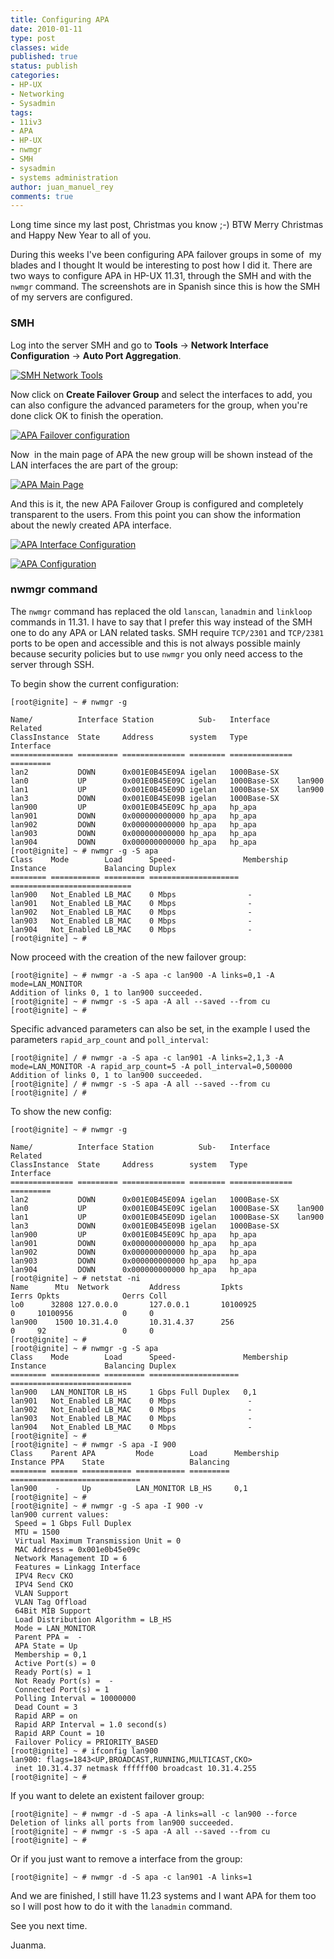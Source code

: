 ```yaml
---
title: Configuring APA
date: 2010-01-11
type: post
classes: wide
published: true
status: publish
categories:
- HP-UX
- Networking
- Sysadmin
tags:
- 11iv3
- APA
- HP-UX
- nwmgr
- SMH
- sysadmin
- systems administration
author: juan_manuel_rey
comments: true
---
```


Long time since my last post, Christmas you know ;-) BTW Merry Christmas and Happy New Year to all of you.

During this weeks I've been configuring APA failover groups in some of  my blades and I thought It would be interesting to post how I did it. There are two ways to configure APA in HP-UX 11.31, through the SMH and with the `nwmgr` command. The screenshots are in Spanish since this is how the SMH of my servers are configured.

### SMH

Log into the server SMH and go to **Tools** -> **Network Interface Configuration** -> **Auto Port Aggregation**.

[![SMH Network Tools](/images/smh_network_tools_apa.jpg "SMH APA")]({{site.url}}/images/smh_network_tools_apa.jpg)

Now click on **Create Failover Group** and select the interfaces to add, you can also configure the advanced parameters for the group, when you're done click OK to finish the operation.

[![APA Failover configuration](/images/apa_failover_advanced.jpg "APA Failover configuration")]({{site.url}}/images/apa_failover_advanced.jpg)

Now  in the main page of APA the new group will be shown instead of the LAN interfaces the are part of the group:

[![APA Main Page](/images/apa_finished.jpg "APA Main page")]({{site.url}}/images/apa_finished.jpg)

And this is it, the new APA Failover Group is configured and completely transparent to the users. From this point you can show the information about the newly created APA interface.

[![APA Interface Configuration](/images/apa_showing_interface1.jpg "APA Interface Configuration")]({{site.url}}/images/apa_showing_interface1.jpg)

[![APA Configuration](/images/apa_showing_config1.jpg "APA Configuration")]({{site.url}}/images/apa_showing_config1.jpg)

### nwmgr command

The `nwmgr` command has replaced the old `lanscan`, `lanadmin` and `linkloop` commands in 11.31. I have to say that I prefer this way instead of the SMH one to do any APA or LAN related tasks. SMH require `TCP/2301` and `TCP/2381` ports to be open and accessible and this is not always possible mainly because security policies but to use `nwmgr` you only need access to the server through SSH.

To begin show the current configuration:

```
[root@ignite] ~ # nwmgr -g

Name/          Interface Station          Sub-   Interface      Related
ClassInstance  State     Address        system   Type           Interface
============== ========= ============== ======== ============== =========
lan2           DOWN      0x001E0B45E09A igelan   1000Base-SX
lan0           UP        0x001E0B45E09C igelan   1000Base-SX    lan900
lan1           UP        0x001E0B45E09D igelan   1000Base-SX    lan900
lan3           DOWN      0x001E0B45E09B igelan   1000Base-SX
lan900         UP        0x001E0B45E09C hp_apa   hp_apa
lan901         DOWN      0x000000000000 hp_apa   hp_apa
lan902         DOWN      0x000000000000 hp_apa   hp_apa
lan903         DOWN      0x000000000000 hp_apa   hp_apa
lan904         DOWN      0x000000000000 hp_apa   hp_apa
[root@ignite] ~ # nwmgr -g -S apa
Class    Mode        Load      Speed-               Membership
Instance             Balancing Duplex
======== =========== ========= ==================== ===========================
lan900   Not_Enabled LB_MAC    0 Mbps                -
lan901   Not_Enabled LB_MAC    0 Mbps                -
lan902   Not_Enabled LB_MAC    0 Mbps                -
lan903   Not_Enabled LB_MAC    0 Mbps                -
lan904   Not_Enabled LB_MAC    0 Mbps                -
[root@ignite] ~ #
```

Now proceed with the creation of the new failover group:

```
[root@ignite] ~ # nwmgr -a -S apa -c lan900 -A links=0,1 -A mode=LAN_MONITOR
Addition of links 0, 1 to lan900 succeeded.
[root@ignite] ~ # nwmgr -s -S apa -A all --saved --from cu
[root@ignite] ~ #
```

Specific advanced parameters can also be set, in the example I used the parameters `rapid_arp_count` and `poll_interval`:

```
[root@ignite] / # nwmgr -a -S apa -c lan901 -A links=2,1,3 -A mode=LAN_MONITOR -A rapid_arp_count=5 -A poll_interval=0,500000
Addition of links 0, 1 to lan900 succeeded.
[root@ignite] / # nwmgr -s -S apa -A all --saved --from cu
[root@ignite] / #
```

To show the new config:

```
[root@ignite] ~ # nwmgr -g

Name/          Interface Station          Sub-   Interface      Related
ClassInstance  State     Address        system   Type           Interface
============== ========= ============== ======== ============== =========
lan2           DOWN      0x001E0B45E09A igelan   1000Base-SX
lan0           UP        0x001E0B45E09C igelan   1000Base-SX    lan900
lan1           UP        0x001E0B45E09D igelan   1000Base-SX    lan900
lan3           DOWN      0x001E0B45E09B igelan   1000Base-SX
lan900         UP        0x001E0B45E09C hp_apa   hp_apa
lan901         DOWN      0x000000000000 hp_apa   hp_apa
lan902         DOWN      0x000000000000 hp_apa   hp_apa
lan903         DOWN      0x000000000000 hp_apa   hp_apa
lan904         DOWN      0x000000000000 hp_apa   hp_apa
[root@ignite] ~ # netstat -ni
Name      Mtu  Network         Address         Ipkts              Ierrs Opkts              Oerrs Coll
lo0      32808 127.0.0.0       127.0.0.1       10100925           0     10100956           0     0
lan900    1500 10.31.4.0       10.31.4.37      256                0     92                 0     0
[root@ignite] ~ #
[root@ignite] ~ # nwmgr -g -S apa
Class    Mode        Load      Speed-               Membership
Instance             Balancing Duplex
======== =========== ========= ==================== ===========================
lan900   LAN_MONITOR LB_HS     1 Gbps Full Duplex   0,1
lan901   Not_Enabled LB_MAC    0 Mbps                -
lan902   Not_Enabled LB_MAC    0 Mbps                -
lan903   Not_Enabled LB_MAC    0 Mbps                -
lan904   Not_Enabled LB_MAC    0 Mbps                -
[root@ignite] ~ #
[root@ignite] ~ # nwmgr -S apa -I 900
Class    Parent APA         Mode        Load      Membership
Instance PPA    State                   Balancing
======== ====== =========== =========== ========= =============================
lan900    -     Up          LAN_MONITOR LB_HS     0,1
[root@ignite] ~ #
[root@ignite] ~ # nwmgr -g -S apa -I 900 -v
lan900 current values:
 Speed = 1 Gbps Full Duplex
 MTU = 1500
 Virtual Maximum Transmission Unit = 0
 MAC Address = 0x001e0b45e09c
 Network Management ID = 6
 Features = Linkagg Interface
 IPV4 Recv CKO
 IPV4 Send CKO
 VLAN Support
 VLAN Tag Offload
 64Bit MIB Support
 Load Distribution Algorithm = LB_HS
 Mode = LAN_MONITOR
 Parent PPA =  -
 APA State = Up
 Membership = 0,1
 Active Port(s) = 0
 Ready Port(s) = 1
 Not Ready Port(s) =  -
 Connected Port(s) = 1
 Polling Interval = 10000000
 Dead Count = 3
 Rapid ARP = on
 Rapid ARP Interval = 1.0 second(s)
 Rapid ARP Count = 10
 Failover Policy = PRIORITY_BASED
[root@ignite] ~ # ifconfig lan900
lan900: flags=1843<UP,BROADCAST,RUNNING,MULTICAST,CKO>
 inet 10.31.4.37 netmask ffffff00 broadcast 10.31.4.255
[root@ignite] ~ #
```

If you want to delete an existent failover group:

```
[root@ignite] ~ # nwmgr -d -S apa -A links=all -c lan900 --force
Deletion of links all ports from lan900 succeeded.
[root@ignite] ~ # nwmgr -s -S apa -A all --saved --from cu
[root@ignite] ~ #
```

Or if you just want to remove a interface from the group:

```
[root@ignite] ~ # nwmgr -d -S apa -c lan901 -A links=1
```

And we are finished, I still have 11.23 systems and I want APA for them too so I will post how to do it with the `lanadmin` command.

See you next time.

Juanma.

